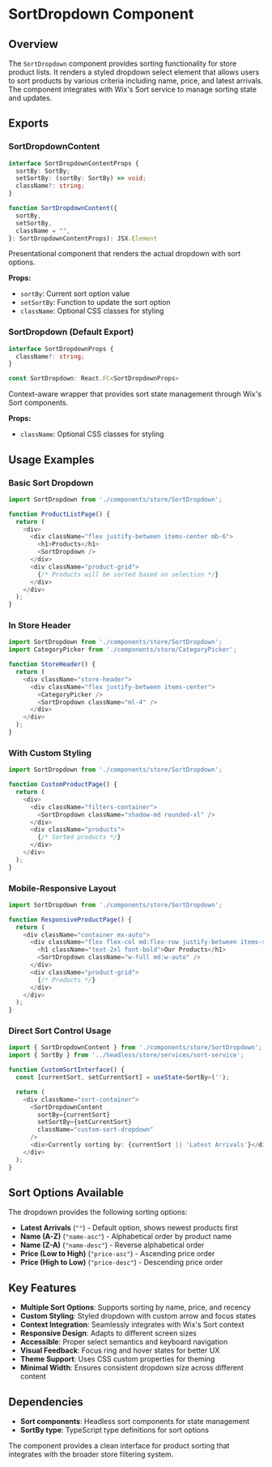 # SortDropdown Component

## Overview

The `SortDropdown` component provides sorting functionality for store product lists. It renders a styled dropdown select element that allows users to sort products by various criteria including name, price, and latest arrivals. The component integrates with Wix's Sort service to manage sorting state and updates.

## Exports

### SortDropdownContent

```typescript
interface SortDropdownContentProps {
  sortBy: SortBy;
  setSortBy: (sortBy: SortBy) => void;
  className?: string;
}

function SortDropdownContent({
  sortBy,
  setSortBy,
  className = "",
}: SortDropdownContentProps): JSX.Element
```

Presentational component that renders the actual dropdown with sort options.

**Props:**
- `sortBy`: Current sort option value
- `setSortBy`: Function to update the sort option
- `className`: Optional CSS classes for styling

### SortDropdown (Default Export)

```typescript
interface SortDropdownProps {
  className?: string;
}

const SortDropdown: React.FC<SortDropdownProps>
```

Context-aware wrapper that provides sort state management through Wix's Sort components.

**Props:**
- `className`: Optional CSS classes for styling

## Usage Examples

### Basic Sort Dropdown

```typescript
import SortDropdown from './components/store/SortDropdown';

function ProductListPage() {
  return (
    <div>
      <div className="flex justify-between items-center mb-6">
        <h1>Products</h1>
        <SortDropdown />
      </div>
      <div className="product-grid">
        {/* Products will be sorted based on selection */}
      </div>
    </div>
  );
}
```

### In Store Header

```typescript
import SortDropdown from './components/store/SortDropdown';
import CategoryPicker from './components/store/CategoryPicker';

function StoreHeader() {
  return (
    <div className="store-header">
      <div className="flex justify-between items-center">
        <CategoryPicker />
        <SortDropdown className="ml-4" />
      </div>
    </div>
  );
}
```

### With Custom Styling

```typescript
import SortDropdown from './components/store/SortDropdown';

function CustomProductPage() {
  return (
    <div>
      <div className="filters-container">
        <SortDropdown className="shadow-md rounded-xl" />
      </div>
      <div className="products">
        {/* Sorted products */}
      </div>
    </div>
  );
}
```

### Mobile-Responsive Layout

```typescript
import SortDropdown from './components/store/SortDropdown';

function ResponsiveProductPage() {
  return (
    <div className="container mx-auto">
      <div className="flex flex-col md:flex-row justify-between items-start md:items-center gap-4 mb-6">
        <h1 className="text-2xl font-bold">Our Products</h1>
        <SortDropdown className="w-full md:w-auto" />
      </div>
      <div className="product-grid">
        {/* Products */}
      </div>
    </div>
  );
}
```

### Direct Sort Control Usage

```typescript
import { SortDropdownContent } from './components/store/SortDropdown';
import { SortBy } from '../headless/store/services/sort-service';

function CustomSortInterface() {
  const [currentSort, setCurrentSort] = useState<SortBy>('');

  return (
    <div className="sort-container">
      <SortDropdownContent
        sortBy={currentSort}
        setSortBy={setCurrentSort}
        className="custom-sort-dropdown"
      />
      <div>Currently sorting by: {currentSort || 'Latest Arrivals'}</div>
    </div>
  );
}
```

## Sort Options Available

The dropdown provides the following sorting options:

- **Latest Arrivals** (`""`) - Default option, shows newest products first
- **Name (A-Z)** (`"name-asc"`) - Alphabetical order by product name
- **Name (Z-A)** (`"name-desc"`) - Reverse alphabetical order
- **Price (Low to High)** (`"price-asc"`) - Ascending price order
- **Price (High to Low)** (`"price-desc"`) - Descending price order

## Key Features

- **Multiple Sort Options**: Supports sorting by name, price, and recency
- **Custom Styling**: Styled dropdown with custom arrow and focus states
- **Context Integration**: Seamlessly integrates with Wix's Sort context
- **Responsive Design**: Adapts to different screen sizes
- **Accessible**: Proper select semantics and keyboard navigation
- **Visual Feedback**: Focus ring and hover states for better UX
- **Theme Support**: Uses CSS custom properties for theming
- **Minimal Width**: Ensures consistent dropdown size across different content

## Dependencies

- **Sort components**: Headless sort components for state management
- **SortBy type**: TypeScript type definitions for sort options

The component provides a clean interface for product sorting that integrates with the broader store filtering system.
